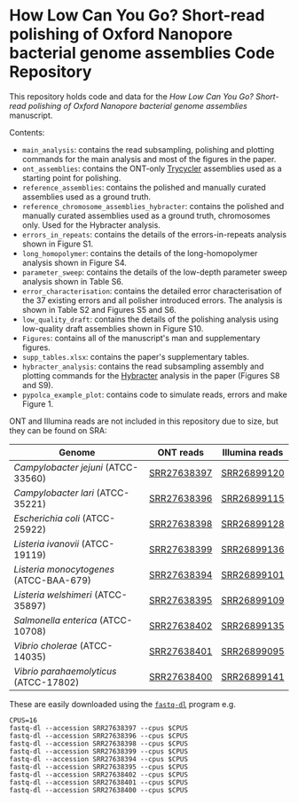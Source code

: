 # How Low Can You Go? Short-read polishing of Oxford Nanopore bacterial genome assemblies Code Repository

This repository holds code and data for the _How Low Can You Go? Short-read polishing of Oxford Nanopore bacterial genome assemblies_ manuscript.

Contents:
* `main_analysis`: contains the read subsampling, polishing and plotting commands for the main analysis and most of the figures in the paper.
* `ont_assemblies`: contains the ONT-only [Trycycler](https://github.com/rrwick/Trycycler) assemblies used as a starting point for polishing.
* `reference_assemblies`: contains the polished and manually curated assemblies used as a ground truth.
* `reference_chromosome_assemblies_hybracter`: contains the polished and manually curated assemblies used as a ground truth, chromosomes only. Used for the Hybracter analysis.
* `errors_in_repeats`: contains the details of the errors-in-repeats analysis shown in Figure S1.
* `long_homopolymer`: contains the details of the long-homopolymer analysis shown in Figure S4.
* `parameter_sweep`: contains the details of the low-depth parameter sweep analysis shown in Table S6.
* `error_characterisation`: contains the detailed error characterisation of the 37 existing errors and all polisher introduced errors. The analysis is shown in Table S2 and Figures S5 and S6.
* `low_quality_draft`: contains the details of the polishing analysis using low-quality draft assemblies shown in Figure S10.
* `Figures`: contains all of the manuscript's man and supplementary figures.
* `supp_tables.xlsx`: contains the paper's supplementary tables.
* `hybracter_analysis`: contains the read subsampling assembly and plotting commands for the [Hybracter](https://github.com/gbouras13/hybracter) analysis in the paper (Figures S8 and S9).
* `pypolca_example_plot`: contains code to simulate reads, errors and make Figure 1.

ONT and Illumina reads are not included in this repository due to size, but they can be found on SRA:

| Genome                                  | ONT reads                                                         | Illumina reads                                                    |
|-----------------------------------------|-------------------------------------------------------------------|-------------------------------------------------------------------|
| _Campylobacter jejuni_ (ATCC-33560)     | [SRR27638397](https://www.ncbi.nlm.nih.gov/sra/?term=SRR27638397) | [SRR26899120](https://www.ncbi.nlm.nih.gov/sra/?term=SRR26899120) |
| _Campylobacter lari_ (ATCC-35221)       | [SRR27638396](https://www.ncbi.nlm.nih.gov/sra/?term=SRR27638396) | [SRR26899115](https://www.ncbi.nlm.nih.gov/sra/?term=SRR26899115) |
| _Escherichia coli_ (ATCC-25922)         | [SRR27638398](https://www.ncbi.nlm.nih.gov/sra/?term=SRR27638398) | [SRR26899128](https://www.ncbi.nlm.nih.gov/sra/?term=SRR26899128) |
| _Listeria ivanovii_ (ATCC-19119)        | [SRR27638399](https://www.ncbi.nlm.nih.gov/sra/?term=SRR27638399) | [SRR26899136](https://www.ncbi.nlm.nih.gov/sra/?term=SRR26899136) |
| _Listeria monocytogenes_ (ATCC-BAA-679) | [SRR27638394](https://www.ncbi.nlm.nih.gov/sra/?term=SRR27638394) | [SRR26899101](https://www.ncbi.nlm.nih.gov/sra/?term=SRR26899101) |
| _Listeria welshimeri_ (ATCC-35897)      | [SRR27638395](https://www.ncbi.nlm.nih.gov/sra/?term=SRR27638395) | [SRR26899109](https://www.ncbi.nlm.nih.gov/sra/?term=SRR26899109) |
| _Salmonella enterica_ (ATCC-10708)      | [SRR27638402](https://www.ncbi.nlm.nih.gov/sra/?term=SRR27638402) | [SRR26899135](https://www.ncbi.nlm.nih.gov/sra/?term=SRR26899135) |
| _Vibrio cholerae_ (ATCC-14035)          | [SRR27638401](https://www.ncbi.nlm.nih.gov/sra/?term=SRR27638401) | [SRR26899095](https://www.ncbi.nlm.nih.gov/sra/?term=SRR26899095) |
| _Vibrio parahaemolyticus_ (ATCC-17802)  | [SRR27638400](https://www.ncbi.nlm.nih.gov/sra/?term=SRR27638400) | [SRR26899141](https://www.ncbi.nlm.nih.gov/sra/?term=SRR26899141) |

These are easily downloaded using the [`fastq-dl`](https://github.com/rpetit3/fastq-dl) program e.g.

```
CPUS=16
fastq-dl --accession SRR27638397 --cpus $CPUS
fastq-dl --accession SRR27638396 --cpus $CPUS
fastq-dl --accession SRR27638398 --cpus $CPUS
fastq-dl --accession SRR27638399 --cpus $CPUS
fastq-dl --accession SRR27638394 --cpus $CPUS
fastq-dl --accession SRR27638395 --cpus $CPUS
fastq-dl --accession SRR27638402 --cpus $CPUS
fastq-dl --accession SRR27638401 --cpus $CPUS
fastq-dl --accession SRR27638400 --cpus $CPUS
```